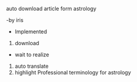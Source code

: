 auto download article form astrology 

-by iris
- Implemented

1. download


- wait to realize

1. auto translate
2. highlight Professional terminology for astrology
